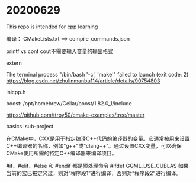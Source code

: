 # 20200629
This repo is intended for cpp learning

编译：
CMakeLists.txt ==> compile_commands.json


printf vs cont
cout不需要输入变量的输出格式

extern


The terminal process "/bin/bash '-c', 'make'" failed to launch (exit code: 2)
https://blog.csdn.net/zhulinmanbu114/article/details/90754803



inicpp.h

boost: /opt/homebrew/Cellar/boost/1.82.0_1/include

https://github.com/ttroy50/cmake-examples/tree/master

basics: sub-project


在CMake中，CXX是用于指定编译C++代码的编译器的变量。它通常被用来设置C++编译器的名称，例如"g++"或"clang++"。通过设置CXX变量，可以确保CMake使用所需的特定C++编译器来编译项目。

#if、#elif、#else 和 #endif 都是预处理命令
#ifdef GGML_USE_CUBLAS
如果当前的宏已被定义过，则对“程序段1”进行编译，否则对“程序段2”进行编译。